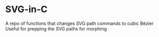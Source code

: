 # SVG-in-C
A repo of functions that changes SVG path commands to cubic Bézier<br>
Useful for prepping the SVG paths for morphing
